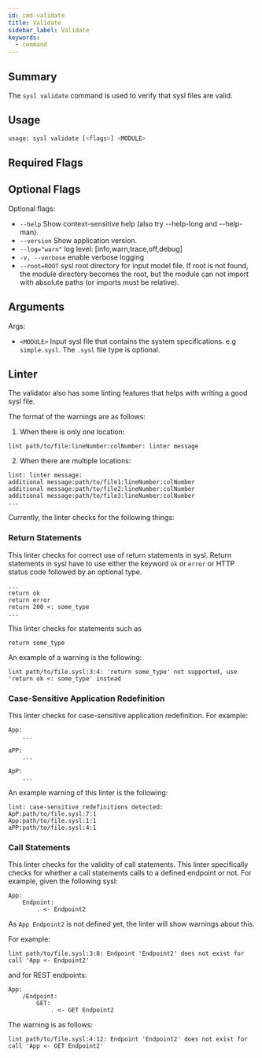 ```yaml
---
id: cmd-validate
title: Validate
sidebar_label: Validate
keywords:
  - command
---
```


## Summary

The `sysl validate` command is used to verify that sysl files are valid.

## Usage

```bash
usage: sysl validate [<flags>] <MODULE>
```

## Required Flags

## Optional Flags

Optional flags:

- `--help` Show context-sensitive help (also try --help-long and --help-man).
- `--version` Show application version.
- `--log="warn"` log level: [info,warn,trace,off,debug]
- `-v, --verbose` enable verbose logging
- `--root=ROOT` sysl root directory for input model file. If root is not found, the module directory becomes the
  root, but the module can not import with absolute paths (or imports must be relative).

## Arguments

Args:

- `<MODULE>` Input sysl file that contains the system specifications. e.g `simple.sysl`. The `.sysl` file type is optional.

## Linter

The validator also has some linting features that helps with writing
a good sysl file.

The format of the warnings are as follows:

1. When there is only one location:

```
lint path/to/file:lineNumber:colNumber: linter message
```

2. When there are multiple locations:

```
lint: linter message:
additional message:path/to/file1:lineNumber:colNumber
additional message:path/to/file2:lineNumber:colNumber
additional message:path/to/file3:lineNumber:colNumber
...
```

Currently, the linter checks for the following things:

### Return Statements

This linter checks for correct use of return statements in sysl.
Return statements in sysl have to use either the keyword `ok` or
`error` or HTTP status code followed by an optional type.

```sysl
...
return ok
return error
return 200 <: some_type
...
```

This linter checks for statements such as

```sysl
return some_type
```

An example of a warning is the following:

```log
lint path/to/file.sysl:3:4: 'return some_type' not supported, use
'return ok <: some_type' instead
```

### Case-Sensitive Application Redefinition

This linter checks for case-sensitive application redefinition.
For example:

```sysl
App:
    ...

aPP:
    ...

ApP:
    ...
```

An example warning of this linter is the following:

```log
lint: case-sensitive redefinitions detected:
ApP:path/to/file.sysl:7:1
App:path/to/file.sysl:1:1
aPP:path/to/file.sysl:4:1
```

### Call Statements

This linter checks for the validity of call statements. This linter specifically
checks for whether a call statements calls to a defined endpoint or not. For
example, given the following sysl:

```sysl
App:
    Endpoint:
        . <- Endpoint2
```

As `App Endpoint2` is not defined yet, the linter will show warnings about this.

For example:

```log
lint path/to/file.sysl:3:8: Endpoint 'Endpoint2' does not exist for call 'App <- Endpoint2'
```

and for REST endpoints:

```sysl
App:
    /Endpoint:
        GET:
            . <- GET Endpoint2
```

The warning is as follows:

```log
lint path/to/file.sysl:4:12: Endpoint 'Endpoint2' does not exist for call 'App <- GET Endpoint2'
```
